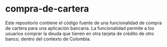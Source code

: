 # compra-de-cartera
Este repositorio contiene el código fuente de una funcionalidad de compra de cartera para una aplicación bancaria. La funcionalidad permite a los usuarios comprar la deuda que tienen en otra tarjeta de crédito de otro banco, dentro del contexto de Colombia.
